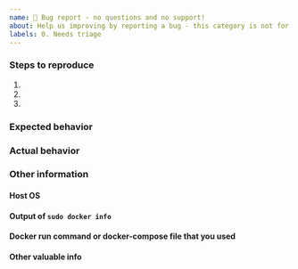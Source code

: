 ```yaml
---
name: 🐛 Bug report - no questions and no support!
about: Help us improving by reporting a bug - this category is not for questions and also not for support! Please use one of the options below for questions and support
labels: 0. Needs triage
---
```


<!---
- Before submitting a bug report, please read through the documentation available at https://github.com/nextcloud/all-in-one#faq
- Additional documentation is available here: https://github.com/nextcloud/all-in-one/discussions/categories/wiki
- You should also read through existing questions and their answer here: https://github.com/nextcloud/all-in-one/discussions/categories/questions
- Additional threads can be found here: https://help.nextcloud.com/tag/aio
--->

<!--- Please fill out the whole template below -->
### Steps to reproduce
1.
2.
3.

### Expected behavior <!--- Tell us what should happen -->

### Actual behavior <!--- Tell us what happens instead -->


### Other information
#### Host OS <!--- (the host OS on which you are trying to install AIO on) -->

#### Output of `sudo docker info`

#### Docker run command or docker-compose file that you used

#### Other valuable info <!--- (like logs, screenshots & Co.) -->
